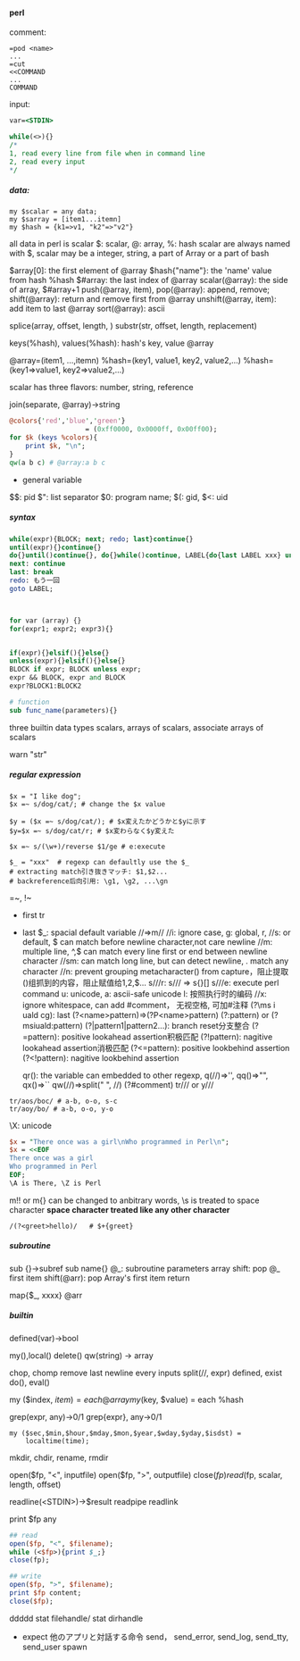 #### perl

comment:
```
=pod <name>
...
=cut
<<COMMAND
...
COMMAND
```
input:
``` perl
var=<STDIN>

while(<>){}
/*
1, read every line from file when in command line
2, read every input
*/
```

##### data:

```
my $scalar = any data;
my $sarray = [item1...itemn]
my $hash = {k1=>v1, "k2"=>"v2"}
```

all data in perl is scalar
$: scalar, @: array, %: hash
scalar are always named with $, scalar may be a integer, string, a part of Array or a part of bash

$array[0]: the first element of @array
$hash{"name"}: the 'name' value from hash %hash
$#array: the last index of @array
scalar(@array): the side of array, $#array+1
push(@array, item), pop(@array): append, remove;
shift(@array): return and remove first from @array
unshift(@array, item): add item to last @array
sort(@array): ascii

splice(array, offset, length, )
substr(str, offset, length, replacement)



keys(%hash), values(%hash): hash's key, value @array


@array=(item1, ...,itemn)
%hash=(key1, value1, key2, value2,...)
%hash=(key1=>value1, key2=>value2,...)

scalar has three flavors: number, string, reference

join(separate, @array)->string

``` perl
@colors{'red','blue','green'}
                   = (0xff0000, 0x0000ff, 0x00ff00);
for $k (keys %colors){
    print $k, "\n";
}
qw(a b c) # @array:a b c
```

- general variable

$$: pid
$": list separator
$0: program name;
$(: gid, $<: uid



##### syntax

``` perl
while(expr){BLOCK; next; redo; last}continue{}
until(expr){}continue{}
do{}until()continue{}, do{}while()continue, LABEL{do{last LABEL xxx} until()}continue;
next: continue
last: break
redo: もう一回
goto LABEL;



for var (array) {}
for(expr1; expr2; expr3){}


if(expr){}elsif(){}else{}
unless(expr){}elsif(){}else{}
BLOCK if expr; BLOCK unless expr;
expr && BLOCK, expr and BLOCK
expr?BLOCK1:BLOCK2

# function
sub func_name(parameters){}
```

three builtin data types
scalars, arrays of scalars, associate arrays of scalars

warn "str"

##### regular expression

```
$x = "I like dog";
$x =~ s/dog/cat/; # change the $x value

$y = ($x =~ s/dog/cat/); # $x変えたかどうかと$yに示す
$y=$x =~ s/dog/cat/r; # $x変わらなく$y変えた

$x =~ s/(\w+)/reverse $1/ge # e:execute

$_ = "xxx"  # regexp can defaultly use the $_
# extracting match引き抜きマッチ: $1,$2...
# backreference后向引用: \g1, \g2, ...\gn
```

=~, !~

- first
tr

- last
	$_: spacial default variable
	//=>m//
	//i: ignore case, g: global, r,
	//s: or default, $ can match before newline character,not care newline
	//m: multiple line, ^,$ can match every line first or end between newline character
	//sm: can match long line, but can detect newline, . match any character
	//n: prevent grouping metacharacter() from capture，阻止提取()组抓到的内容，阻止赋值给$1,$2,$...
	s///r: s/// => s{}[]
	s///e: execute perl command
	u: unicode, a: ascii-safe unicode
	l: 按照执行时的编码
	//x: ignore whitespace, can add #comment， 无视空格, 可加#注释
	(?\ms i uald cg): last
	(?\<name\>pattern)=>(?P\<name\>pattern)
	(?:pattern) or (?msiuald\:pattern)
	(?|pattern1|pattern2...): branch reset分支整合
	(?=pattern): positive lookahead assertion积极匹配
	(?!pattern): nagitive lookahead assertion消极匹配
	(?<=pattern): positive lookbehind assertion
	(?<!pattern): nagitive lookbehind assertion
	
	qr(): the variable can embedded to other regexp,
	q(//)=>'', qq()=>"", qx()=>``
	qw(//)=>split(" ", //)
	(?#comment)
tr/// or y///
```
tr/aos/boc/ # a-b, o-o, s-c
tr/aoy/bo/ # a-b, o-o, y-o
```

\X: unicode

``` perl
$x = "There once was a girl\nWho programmed in Perl\n";
$x = <<EOF
There once was a girl
Who programmed in Perl
EOF;
\A is There, \Z is Perl
```

m!! or m{} can be changed to anbitrary words, \s is treated to space character
**space character treated like any other character**

```
/(?<greet>hello)/   # $+{greet}
```

##### subroutine
sub {}->subref
sub name{}
@\_: subroutine parameters array
shift: pop @\_ first item
shift(@arr): pop Array's first item
return

map{$_, xxxx} @arr



##### builtin
defined(var)->bool

my(),local()
delete()
qw(string) -> array

chop, chomp remove last newline  every inputs
split(//, expr)
defined, exist
do(), eval()

my ($index, $item) = each @array
my ($key, $value) = each %hash

grep(expr, any)->0/1
grep{expr}, any->0/1

```
my ($sec,$min,$hour,$mday,$mon,$year,$wday,$yday,$isdst) =
    localtime(time);
```



mkdir, chdir, rename, rmdir


open($fp, "<", inputfile)
open($fp, ">", outputfile)
close($fp)
read($fp, scalar, length, offset)

readline(\<STDIN\>)->$result
readpipe
readlink

print $fp any
``` perl
## read
open($fp, "<", $filename);
while (<$fp>){print $_;}
close(fp);

## write
open($fp, ">", $filename);
print $fp content;
close($fp);

```

ddddd
stat filehandle/ stat dirhandle



- expect
他のアプリと対話する命令
send， send_error, send_log, send_tty, send_user
spawn
